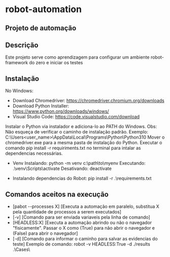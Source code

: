 # robot-automation

## Projeto de automação


## Descrição
Este projeto serve como aprendizagem para configurar um ambiente robot-framework do zero e iniciar os testes

## Instalação
No Windows:
- Download Chromedriver: https://chromedriver.chromium.org/downloads
- Download Python Installer: https://www.python.org/downloads/windows/
- Visual Studio Code: https://code.visualstudio.com/download

Instalar o Python via instalador e adiciona-lo ao PATH do Windows. Obs: Não esqueça de verificar o caminho de instalação padrão. Exemplo: C:\Users\<user_name>\AppData\Local\Programs\Python\Python310
Mover o chromedriver.exe para a mesma pasta de instalação do Python.
Executar o comando pip install -r requiriments.txt no terminal para intalar as dependencias necessárias.

- Venv 
  Instalando: python -m venv c:\path\to\myenv
  Executando: .\venv\Scripts\activate
  Desativando: deactivate

- Instalando dependencias do Robot:  pip install -r .\requirements.txt

## Comandos aceitos na execução
- [pabot --processes X] [Executa a automação em paralelo, substitua X pela quantidade de processos a serem executados]
- [-v]  [Comando para ser enviada variaveis pela linha de comando]
- [HEADLESS:X]  [Executa a automação abrindo ou não o navegador "fisicamente". Passar o X como (True) para não abrir o navegador e (False) para abrir o navegador]
- [-d] [Comando para informar o caminho para salvar as evidencias do teste]
Exemplo de comando: robot -v HEADLESS:True -d ./results .\Cases\